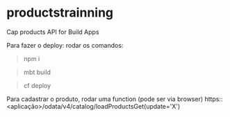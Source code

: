# productstrainning
Cap products API for Build Apps 


Para fazer o deploy:
rodar os comandos:

>npm i

>mbt build

>cf deploy <arquivomtargerado>

Para cadastrar o produto, rodar uma function (pode ser via browser)
https::<aplicação>/odata/v4/catalog/loadProductsGet(update='X')

